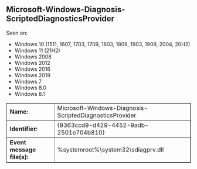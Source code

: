 ## Microsoft-Windows-Diagnosis-ScriptedDiagnosticsProvider

Seen on:
* Windows 10 (1511, 1607, 1703, 1709, 1803, 1809, 1903, 1909, 2004, 20H2)
* Windows 11 (21H2)
* Windows 2008
* Windows 2012
* Windows 2016
* Windows 2019
* Windows 7
* Windows 8.0
* Windows 8.1

<table border="1" class="docutils">
  <tbody>
    <tr>
      <td><b>Name:</b></td>
      <td>Microsoft-Windows-Diagnosis-ScriptedDiagnosticsProvider</td>
    </tr>
    <tr>
      <td><b>Identifier:</b></td>
      <td>{9363ccd9-d429-4452-9adb-2501e704b810}</td>
    </tr>
    <tr>
      <td><b>Event message file(s):</b></td>
      <td>%systemroot%\system32\sdiagprv.dll</td>
    </tr>
  </tbody>
</table>

&nbsp;

